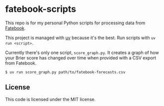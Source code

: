 # fatebook-scripts

This repo is for my personal Python scripts for processing data from [Fatebook](https://fatebook.io/).

This project is managed with [uv](https://docs.astral.sh/uv/) because it's the best.
Run scripts with `uv run <script>`.

Currently there's only one script, `score_graph.py`. It creates a graph of how your Brier score
has changed over time when provided with a CSV export from Fatebook.

```
$ uv run score_graph.py path/to/fatebook-forecasts.csv
```

## License

This code is licensed under the MIT license.
